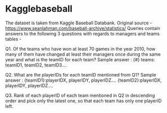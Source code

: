# Kagglebaseball
The dataset is taken from Kaggle Baseball Databank. Original source - https://www.seanlahman.com/baseball-archive/statistics/ 
Queries contain answers to the following 3 questions with regards to managers and teams tables -

Q1. Of the teams who have won at least 70 games in the year 2010, how many of them have changed at least their managers once during the same year and
    what is the teamID for each team?
    Sample answer : {#} teams: teamID1, teamID2, teamID3....

Q2. What are the playerIDs for each teamID mentioned from Q1?
    Sample answer : {teamID1}:playerIDX, playerIDY, playerIDZ....
                    {teamID2}:playerIDX, playerIDY, playerIDZ....
    
Q3. Rank of each playerID of each team mentioned in Q2 in descending order and pick only the latest one, so that each team has only one playerID left.
